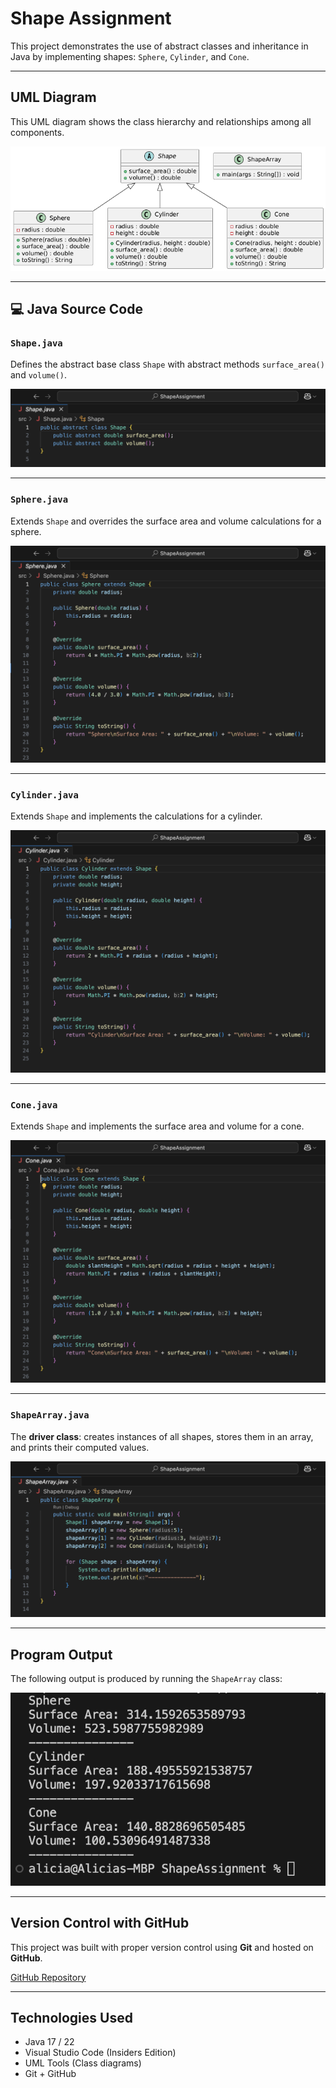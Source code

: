 # Shape Assignment

This project demonstrates the use of abstract classes and inheritance in Java by implementing shapes: `Sphere`, `Cylinder`, and `Cone`.

---

##  UML Diagram

This UML diagram shows the class hierarchy and relationships among all components.

![UML Diagram](Screenshots/UML.png)

---

## 💻 Java Source Code

### `Shape.java`
Defines the abstract base class `Shape` with abstract methods `surface_area()` and `volume()`.

![Shape.java](Screenshots/Shape.png)

---

### `Sphere.java`
Extends `Shape` and overrides the surface area and volume calculations for a sphere.

![Sphere.java](Screenshots/Sphere.png)

---

### `Cylinder.java`
Extends `Shape` and implements the calculations for a cylinder.

![Cylinder.java](Screenshots/Cylinder.png)

---

### `Cone.java`
Extends `Shape` and implements the surface area and volume for a cone.

![Cone.java](Screenshots/cone.png)

---

### `ShapeArray.java`
The **driver class**: creates instances of all shapes, stores them in an array, and prints their computed values.

![ShapeArray.java](Screenshots/ShapeArray.png)

---

##  Program Output

The following output is produced by running the `ShapeArray` class:

![Output](Screenshots/ShapeOutput.png)

---

##  Version Control with GitHub

This project was built with proper version control using **Git** and hosted on **GitHub**.

[GitHub Repository](https://github.com/aliramirez08/ShapeAssignment)

---

## Technologies Used

- Java 17 / 22
- Visual Studio Code (Insiders Edition)
- UML Tools (Class diagrams)
- Git + GitHub

